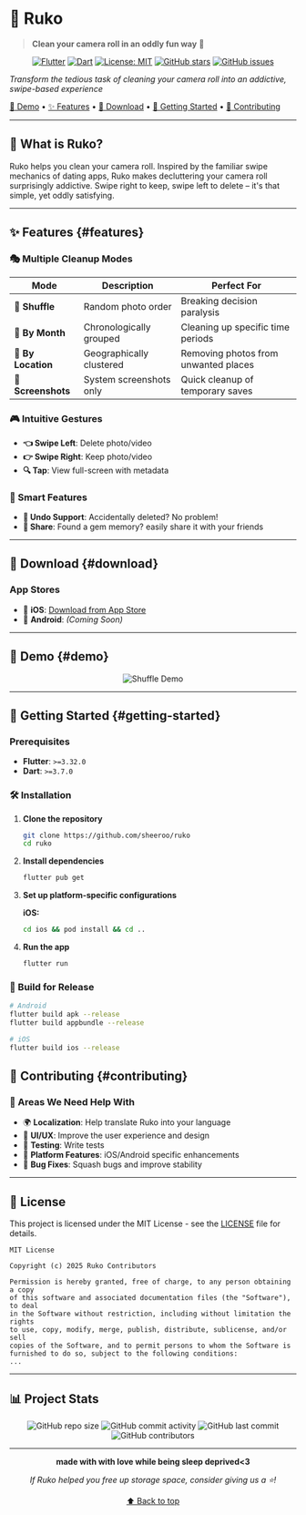 # 📱 Ruko

> **Clean your camera roll in an oddly fun way** 🎯

<div align="center">

<p>
  <a href="https://flutter.dev"><img src="https://img.shields.io/badge/Flutter-3.3+-blue?logo=flutter" alt="Flutter"></a>
  <a href="https://dart.dev"><img src="https://img.shields.io/badge/Dart-3.7+-blue?logo=dart" alt="Dart"></a>
  <a href="LICENSE"><img src="https://img.shields.io/badge/License-MIT-yellow.svg" alt="License: MIT"></a>
  <a href="https://github.com/sheeroo/ruko/stargazers"><img src="https://img.shields.io/github/stars/sheeroo/ruko.svg" alt="GitHub stars"></a>
  <a href="https://github.com/sheeroo/ruko/issues"><img src="https://img.shields.io/github/issues/sheeroo/ruko.svg" alt="GitHub issues"></a>
</p>
</div>

*Transform the tedious task of cleaning your camera roll into an addictive, swipe-based experience*

[🎥 Demo](#demo) • [✨ Features](#features) • [📲 Download](#download) • [🚀 Getting Started](#getting-started) • [🤝 Contributing](#contributing)

---

## 🎯 What is Ruko?

Ruko helps you clean your camera roll. Inspired by the familiar swipe mechanics of dating apps, Ruko makes decluttering your camera roll surprisingly addictive. Swipe right to keep, swipe left to delete – it's that simple, yet oddly satisfying.

---

## ✨ Features {#features}

### 🎭 Multiple Cleanup Modes

| Mode | Description | Perfect For |
|------|-------------|-------------|
| **🎲 Shuffle** | Random photo order | Breaking decision paralysis |
| **📅 By Month** | Chronologically grouped | Cleaning up specific time periods |
| **📍 By Location** | Geographically clustered | Removing photos from unwanted places |
| **📱 Screenshots** | System screenshots only | Quick cleanup of temporary saves |

### 🎮 Intuitive Gestures

- **👈 Swipe Left**: Delete photo/video
- **👉 Swipe Right**: Keep photo/video  
- **🔍 Tap**: View full-screen with metadata

### 🎯 Smart Features

- **🔄 Undo Support**: Accidentally deleted? No problem!
- **🔗 Share**: Found a gem memory? easily share it with your friends

---

## 📱 Download {#download}

### App Stores
- 📱 **iOS**: [Download from App Store](https://apps.apple.com/us/app/ruko-swipe-clean/id6746877731)
- 🤖 **Android**: *(Coming Soon)*

---

## 🎥 Demo {#demo}

<div align="center">

![Shuffle Demo](demo/demo.gif)

</div>

---

## 🚀 Getting Started {#getting-started}

### Prerequisites

- **Flutter**: `>=3.32.0`
- **Dart**: `>=3.7.0`

### 🛠️ Installation

1. **Clone the repository**
   ```bash
   git clone https://github.com/sheeroo/ruko
   cd ruko
   ```

2. **Install dependencies**
   ```bash
   flutter pub get
   ```

3. **Set up platform-specific configurations**

   **iOS:**
   ```bash
   cd ios && pod install && cd ..
   ```

4. **Run the app**
   ```bash
   flutter run
   ```

### 🔧 Build for Release

```bash
# Android
flutter build apk --release
flutter build appbundle --release

# iOS
flutter build ios --release
```

## 🤝 Contributing {#contributing}

### 🎯 Areas We Need Help With

- 🌍 **Localization**: Help translate Ruko into your language
- 🎨 **UI/UX**: Improve the user experience and design
- 🧪 **Testing**: Write tests
- 📱 **Platform Features**: iOS/Android specific enhancements
- 🐛 **Bug Fixes**: Squash bugs and improve stability

---

## 📄 License

This project is licensed under the MIT License - see the [LICENSE](LICENSE) file for details.

```
MIT License

Copyright (c) 2025 Ruko Contributors

Permission is hereby granted, free of charge, to any person obtaining a copy
of this software and associated documentation files (the "Software"), to deal
in the Software without restriction, including without limitation the rights
to use, copy, modify, merge, publish, distribute, sublicense, and/or sell
copies of the Software, and to permit persons to whom the Software is
furnished to do so, subject to the following conditions:
...
```

---


## 📊 Project Stats

<div align="center">

![GitHub repo size](https://img.shields.io/github/repo-size/sheeroo/ruko)
![GitHub commit activity](https://img.shields.io/github/commit-activity/m/sheeroo/ruko)
![GitHub last commit](https://img.shields.io/github/last-commit/sheeroo/ruko)
![GitHub contributors](https://img.shields.io/github/contributors/sheeroo/ruko)

</div>

---


<div align="center">

**made with with love while being sleep deprived<3**

*If Ruko helped you free up storage space, consider giving us a ⭐!*

[⬆ Back to top](#-ruko)

</div>